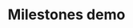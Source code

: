 ---
layout: page
modules:
- template: milestones
  heading: Our important milestones
  milestones:
  - year: 1944
    heading: Reima founded in Finland
    text: Reima's story begins in 1944 in the small town of Kankaanpää, Finland, when we started making workwear out of old army snowsuits.
    image: services-reima-kit.jpg
  - year: 1966
    heading: We invented Enstex material
    text: During its time, Enstex was a revolutionary material, with durability and water resistance as the key features.
    image: services-reima-kit.jpg
  - year: 1995
    heading: We invented Reimatec
    text: Reimatec products are breathable and waterproof - at the seams, too.
    link: "#"
    linktext: Learn more about Reimatec
    stretchedLink: true
    image: services-reima-kit.jpg
  - year: 2004
    heading: Shoe collection
    text: "Our philosophy for shoe design is the same as our clothing: we create functional, safe shoes that kids are happy to wear in any weather."
    link: "#"
    linktext: See shoe collection
    stretchedLink: true
    image: services-reima-kit.jpg
  - year: 2008
    heading: Play Layers
    text: Our invention, the Play Layers layered clothing system, connects mid layers to outerwear with snaps.
    image: services-reima-kit.jpg
  - year: 2011
    heading: SunProof
    text: We lauched safe, non-toxic UV protection lets kids enjoy the sun for longer, in and out of the water. Our UV protective wear took a few years to develop, but once the technology was ready, it was warmly welcomed.
    link: "#"
    linktext: See SunProof collection
    stretchedLink: true
    image: services-reima-kit.jpg
  - year: 2015
    text: Reima available in 30 countries
    image: services-reima-kit.jpg
  - year: 2016
    heading: Acquisition of Finnish Baby Box
    text: Finnish baby Box is the best baby starter pack for expecting parents, including clothes and essentials for the first year, customized to your needs.
    link: "#"
    linktext: More about Finnish Baby Box
    stretchedLink: true
    image: services-reima-kit.jpg
  - year: 2017
    text: Our Global Ecommerce platform launch, Solution Sales launch. Reima available in 70 countries
    image: services-reima-kit.jpg
  - year: 2018
    text: 2018 Our clothes got second life via partnership with emmystore.com.
    image: services-reima-kit.jpg
  - year: 2019
    heading: Reima turned 75 years!
    link: "#"
    linktext: See video
    externalLink: true
    image: services-reima-kit.jpg
  - year: 2019
    heading: Mono-material
    text: We’ve created the Voyager jacket to show how a sustainable future is truly possible for our kids.
    link: "#"
    linktext: More about the Voyager
    stretchedLink: true
    image: services-reima-kit.jpg
  - year: 2020
    heading: Reima Weather App
    text: We launched the Reima Weather App - an innovative digital service to make sure your kids are always prepared, whatever the weather.
    link: "#"
    linktext: More about the app
    stretchedLink: true
    image: services-reima-kit.jpg
  - year: 2020
    heading: Reima Kit Launch
    text: Reima Kit is an innovative new 'clothing as a service' concept that delivers seasonal must-haves right to your door.
    link: "#"
    linktext: More about Reima Kit
    stretchedLink: true
    image: services-reima-kit.jpg
title: Milestones demo


---